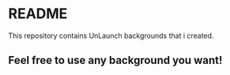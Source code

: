 # README
This repository contains UnLaunch backgrounds that i created.
## Feel free to use any background you want!
